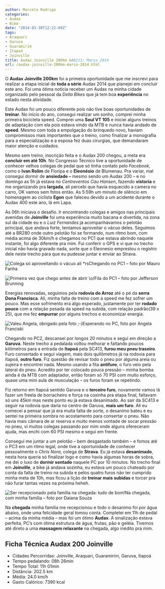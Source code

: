 ```yaml
---
author: Marcelo Rodrigo
categories:
- Audax
- Bike
date: "2014-03-30T12:22:09Z"
tags:
- Araquari
- Garuva
- Guaramirim
- Itapoá
- Joinville
title: Audax Joinville 200km &#8211; Março 2014
url: /audax-joinville-200km-marco-2014.html
---
```


O **Audax Joinville 200km** foi a primeira oportunidade que me inscrevi para realizar a etapa inicial de **toda a série** Audax 2014 que planejei em concluir este ano. Foi uma ótima notícia receber um Audax na minha cidade organizado pelo pessoal da *Della Bikes* que já tem boa **experiência** no estado nesta atividade.

Este Audax foi um pouco diferente pois não tive boas oportunidades de **treinar**. No início do ano, consegui realizar um sonho, comprei minha primeira bicicleta speed. Comprei uma **Soul VT 105** e iniciei alguns treinos de adaptação com ela pois estava vindo da MTB e nunca havia andado de **speed**. Mesmo com toda a empolgação do brinquedo novo, haviam compromissos mais importantes que o treino, como finalizar a monografia para a especialização e a esposa fez duas cirurgias, que demandaram maior atenção e cuidados.

Mesmo sem treino, inscrição feita e o Audax 200 chegou, a meta era **concluir em até 10h**. No Congresso Técnico tive a oportunidade de conhecer velhos colegas de pedal que só tinha contato pelo *Facebook*, como o **Ivan Rolim** de Floripa e o **Eleonésio** de Blumenau. Pra variar, mal consegui dormir de **ansiedade –** mesmo sendo um Audax 200 – e no domingo as 5h já estava no *Centreventos Cau Hansen*, fazendo **vistoria** e me organizando pra **largada**, ali percebi que havia esquecido a camera no carro, OK vamos sem fotos então. As 5:59h um minuto de silêncio em homenagem ao ciclista **Egon** que faleceu devido a um acidente durante o Audax 400 este ano, lá em Lapa.

As 06h iniciava o desafio. Ir encontrando colegas e amigos nas principais avenidas de **Joinville** foi uma experiência muito bacana e divertida, na zona sul da cidade eu e o *Luiz Fernandes* já acompanhávamos o pelotão principal, que andava forte, tentamos aproveitar o vácuo deles. Seguimos até a BR280 onde outro pelotão foi se formando, num ritmo bom, com média acima de 30km/h e chegamos no PC1 que estava abrindo naquele instante, foi algo diferente pra mim. Fui conferir o GPS e vi que no trecho inicial não havia gravado nada, sorte que o Eleonesio emprestou o registro dele neste trecho para que eu pudesse juntar e enviar ao Strava.

![Colega só aproveitando o vácuo ali *rs](/images/2014/03/audax-joinville-marcelo-odrigo-chegada-pc1.webp)Chegando no PC1 – foto por Mauro Fanha

![Primeira vez que chego antes de abrir \o/](/images/2014/03/audax-joinville-marcelo-rodrigo-fila-pc1.webp)Fila do PC1 – foto por Jefferson Brunning

Energias renovadas, seguimos pela **rodovia do Arroz** até o pé da **serra Dona Francisca**. Ali, minha falta de treino com a speed me fez sofrer um pouco. Mas esse sofrimento era algo esperado, justamente por ter **rodado pouco** com a relação pesada da speed na subida, com relação padrão(39 x 25), que me fez **empurrar** por alguns trechos e economizar energia.

![Valeu Angela, obrigado pela foto ;-)](/images/2014/03/audax-joinville-marcelo-rodrigo-esperando-pc1.webp)Esperando no PC, foto por Angela Franciski

Chegando no PC2, descansei por longos 20 minutos e segui em direção a **Garuva**. Neste trecho a pedalada voltou melhorar e faltando poucos kilômetros para a entrada de **Itapoá** pela SC413, **furou meu pneu traseiro**. Furo consertado e segui viagem, mais dois quilômetros já na rodovia para Itapoá, **outro furo**. Fiz questão de revisar todo o pneu por alguma areia ou sujeira e encontrei nada. Mesmo usando a fita **antifuro**, o furo veio pela lateral do pneu. Acredito por ter colocado pouca pressão – minha bomba ainda é da MTB com adaptador, então foram só 70 PSI com muito esforço, quase uma mini aula de musculação – os furos foram se repetindo.

Fiz retorno em Itapoá sentido Garuva e o **terceiro furo**, novamente vamos lá fazer um freela de borracheiro e força na coxinha pra etapa final, faltavam só uns 45km mas neste ponto eu já estava desanimado. Ao sair da SC413 e seguir na rodovia que daria no centro de Garuva, **mais um furo**. Ali eu comecei a pensar que já era muita falta de sorte, o desanimo bateu e eu sentei na primeira sombra no acostamento para consertar o pneu. Não havia mais câmara de ar reserva e muito menos vontade de socar pressão no pneu, vi muitos colegas passando por mim onde alguns ofereceram ajuda, mas enchi com 60 PSI mesmo e segui em frente.

Consegui me juntar a um pelotão – bem desgastado também – e fomos até o PC3 em um ritmo legal, onde tive a oportunidade de conhecer pessoalmente o *Chris Nora*, colega de **Strava**. Eu já estava **desanimado**, nesta hora queria só finalizar logo e como havia algumas horas de sobra, me dei o luxo de **dormir sentado** naquele PC por 10 minutos. No trecho final em **Joinville**, a bike já andava sozinha, eu estava um pouco chateado por conta da falta de treino na subida e pelos quatro furos não ter cumprido minha meta de 10h, mas ficou a lição de **treinar mais subidas** e torcer pra não furar tantas vezes na próxima heheh.

![Ser recepcionado pela família na chegada: tudo de bom!](/images/2014/03/audax-joinville-chegada-marcelo-rodrigo.webp)Na chegada, com minha família – foto por Daiana Souza

Na **chegada** minha família me recepcionou e todo o desanimo foi por água abaixo, onde uma felicidade geral tomou conta. Completei em 11h de pedal – acima da minha média – mas foi um ótimo **Audax**. A sinalização estava perfeita, PC’s com ótima estrutura de água, frutas, pão e geléia. Tivemos até direto a uma **massagem relaxante** na chegada, algo inédito pra mim.

## Ficha Técnica Audax 200 Joinville

- Cidades Percorridas: Joinville, Araquari, Guaramirim, Garuva, Itapoá
- Tempo pedalando: 08h 26min
- Tempo Total: 11h 01min
- Distância: 202.5 km
- Média: 24.0 km/h
- Gasto Calórico: 7390 kcal